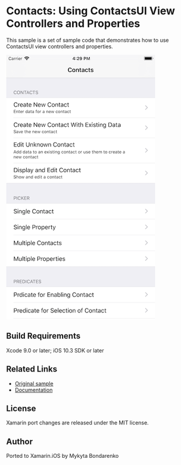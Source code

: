 Contacts: Using ContactsUI View Controllers and Properties
============

This sample is a set of sample code that demonstrates how to use ContactsUI view controllers and properties.

![Home Screen](Screenshots/screenshot-1.png)

Build Requirements
-------

Xcode 9.0 or later; iOS 10.3 SDK or later

Related Links
-------

- [Original sample](https://developer.apple.com/library/archive/samplecode/ManagingContactsUI/Introduction/Intro.html)
- [Documentation](https://developer.apple.com/documentation/contactsui)

License
-------

Xamarin port changes are released under the MIT license.

Author
------

Ported to Xamarin.iOS by Mykyta Bondarenko
